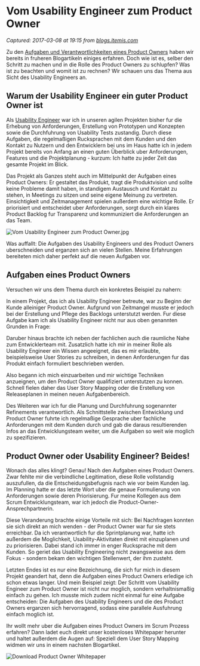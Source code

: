 # Vom Usability Engineer zum Product Owner

_Captured: 2017-03-08 at 19:15 from [blogs.itemis.com](https://blogs.itemis.com/de/vom-usability-engineer-zum-product-owner)_

Zu den [Aufgaben und Verantwortlichkeiten eines Product Owners](https://blogs.itemis.com/de/aufgaben-und-verantwortlichkeiten-eines-scrum-product-owners) haben wir bereits in fruheren Blogartikeln einiges erfahren. Doch wie ist es, selber den Schritt zu machen und in die Rolle des Product Owners zu schlupfen? Was ist zu beachten und womit ist zu rechnen? Wir schauen uns das Thema aus Sicht des Usability Engineers an.

## **Warum der Usability Engineer ein guter Product Owner ist**

Als [Usability Engineer](https://www.itemis.com/de/usability/) war ich in unseren agilen Projekten bisher fur die Erhebung von Anforderungen, Erstellung von Prototypen und Konzepten sowie die Durchfuhrung von Usability Tests zustandig. Durch diese Aufgaben, die regelmaßigen Rucksprachen mit dem Kunden und den Kontakt zu Nutzern und den Entwicklern bei uns im Haus hatte ich in jedem Projekt bereits von Anfang an einen guten Überblick uber Anforderungen, Features und die Projektplanung - kurzum: Ich hatte zu jeder Zeit das gesamte Projekt im Blick.

Das Projekt als Ganzes steht auch im Mittelpunkt der Aufgaben eines Product Owners: Er gestaltet das Produkt, tragt die Produktvision und sollte keine Probleme damit haben, in standigem Austausch und Kontakt zu stehen, in Meetings zu sitzen und seine eigene Meinung zu vertreten. Einsichtigkeit und Zeitmanagement spielen außerdem eine wichtige Rolle. Er priorisiert und entscheidet uber Anforderungen, sorgt durch ein klares Product Backlog fur Transparenz und kommuniziert die Anforderungen an das Team.

![Vom Usability Engineer zum Product Owner.jpg](https://blogs.itemis.com/hs-fs/hubfs/Blog/Usability/Vom%20Usability%20Engineer%20zum%20Product%20Owner.jpg?t=1488986337437&width=320&name=Vom%20Usability%20Engineer%20zum%20Product%20Owner.jpg)

Was auffallt: Die Aufgaben des Usability Engineers und des Product Owners uberschneiden und erganzen sich an vielen Stellen. Meine Erfahrungen bereiteten mich daher perfekt auf die neuen Aufgaben vor.

## **Aufgaben eines Product Owners**

Versuchen wir uns dem Thema durch ein konkretes Beispiel zu nahern:

In einem Projekt, das ich als Usability Engineer betreute, war zu Beginn der Kunde alleiniger Product Owner. Aufgrund von Zeitmangel musste er jedoch bei der Erstellung und Pflege des Backlogs unterstutzt werden. Fur diese Aufgabe kam ich als Usability Engineer nicht nur aus oben genannten Grunden in Frage:

Daruber hinaus brachte ich neben der fachlichen auch die raumliche Nahe zum Entwicklerteam mit. Zusatzlich hatte ich mir in meiner Rolle als Usability Engineer ein Wissen angeeignet, das es mir erlaubte, beispielsweise User Stories zu schreiben, in denen Anforderungen fur das Produkt einfach formuliert beschrieben werden.

Also begann ich mich einzuarbeiten und mir wichtige Techniken anzueignen, um den Product Owner qualifiziert unterstutzen zu konnen. Schnell fielen daher das User Story Mapping oder die Erstellung von Releaseplanen in meinen neuen Aufgabenbereich.

Des Weiteren war ich fur die Planung und Durchfuhrung sogenannter Refinements verantwortlich. Als Schnittstelle zwischen Entwicklung und Product Owner fuhrte ich regelmaßige Gesprache uber fachliche Anforderungen mit dem Kunden durch und gab die daraus resultierenden Infos an das Entwicklungsteam weiter, um die Aufgaben so weit wie moglich zu spezifizieren.

## **Product Owner oder Usability Engineer? Beides!**

Wonach das alles klingt? Genau! Nach den Aufgaben eines Product Owners. Zwar fehlte mir die verbindliche Legitimation, diese Rolle vollstandig auszufullen, da die Entscheidungsbefugnis nach wie vor beim Kunden lag. Im Planning hatte er das letzte Wort uber die genaue Formulierung von Anforderungen sowie deren Priorisierung. Fur meine Kollegen aus dem Scrum Entwicklungsteam, war ich jedoch die Product-Owner-Ansprechpartnerin.

Diese Veranderung brachte einige Vorteile mit sich: Bei Nachfragen konnten sie sich direkt an mich wenden - der Product Owner war fur sie stets erreichbar. Da ich verantwortlich fur die Sprintplanung war, hatte ich außerdem die Moglichkeit, Usability-Aktivitaten direkt mit einzuplanen und zu priorisieren. Dabei stand ich immer in enger Rucksprache mit dem Kunden. So geriet das Usability Engineering nicht zwangsweise aus dem Fokus - sondern bekam den wichtigen Stellenwert, der ihm zusteht.

Letzten Endes ist es nur eine Bezeichnung, die sich fur mich in diesem Projekt geandert hat, denn die Aufgaben eines Product Owners erledige ich schon etwas langer. Und mein Beispiel zeigt: Der Schritt vom Usability Engineer zum Product Owner ist nicht nur moglich, sondern verhaltnismaßig einfach zu gehen. Ich musste mich zudem nicht einmal fur eine Aufgabe entscheiden: Die Aufgaben des Usability Engineers und die des Product Owners erganzen sich hervorragend, sodass eine parallele Ausfuhrung einfach moglich ist.

Ihr wollt mehr uber die Aufgaben eines Product Owners im Scrum Prozess erfahren? Dann ladet euch direkt unser kostenloses Whitepaper herunter und haltet außerdem die Augen auf: Speziell dem User Story Mapping widmen wir uns in einem nachsten Blogartikel.

![Download Product Owner Whitepaper](https://cdn2.hubspot.net/hubfs/761475/hub_generated/resized/04768f41-9dbe-4b31-a281-70f4ee1688e4.png)
